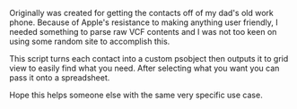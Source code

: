 Originally was created for getting the contacts off of my dad's old work phone. 
Because of Apple's resistance to making anything user friendly, I needed something to parse raw VCF contents and I was not too keen on using some random site to accomplish this. 

This script turns each contact into a custom psobject then outputs it to grid view to easily find what you need. After selecting what you want you can pass it onto a spreadsheet. 

Hope this helps someone else with the same very specific use case. 
